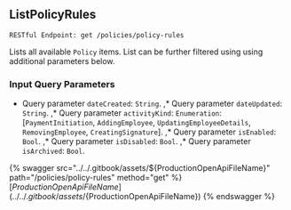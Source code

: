 
## ListPolicyRules
`RESTful Endpoint: get /policies/policy-rules`

Lists all available `Policy` items. List can be further filtered using using additional parameters below.


### Input Query Parameters
* Query parameter `dateCreated`: `String`. ,* Query parameter `dateUpdated`: `String`. ,* Query parameter `activityKind`: `Enumeration`: [`PaymentInitiation`, `AddingEmployee`, `UpdatingEmployeeDetails`, `RemovingEmployee`, `CreatingSignature`]. ,* Query parameter `isEnabled`: `Bool`. ,* Query parameter `isDisabled`: `Bool`. ,* Query parameter `isArchived`: `Bool`.  
  


{% swagger src="../../.gitbook/assets/${ProductionOpenApiFileName}" path="/policies/policy-rules" method="get" %}
[${ProductionOpenApiFileName}](../../.gitbook/assets/${ProductionOpenApiFileName})
{% endswagger %}
